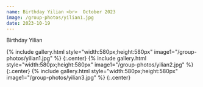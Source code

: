 ```yaml
---
name: Birthday Yilian <br>  October 2023
image: /group-photos/yilian1.jpg
date: 2023-10-19
---
```


Birthday Yilian
 
{% include gallery.html style="width:580px;height:580px" image1="/group-photos/yilian1.jpg" %} {:.center}
{% include gallery.html style="width:580px;height:580px" image1="/group-photos/yilian2.jpg" %} {:.center}
{% include gallery.html style="width:580px;height:580px" image1="/group-photos/yilian3.jpg" %} {:.center}
